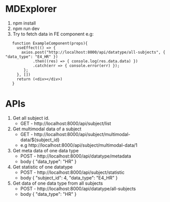 # MDExplorer
1. npm install
2. npm run dev
3. Try to fetch data in FE component
   e.g:
```
   function ExampleComponent(props){
     useEffect(() => {
       axios.post("http://localhost:8000/api/datatype/all-subjects", { "data_type": "E4_HR" })
            .then((res) => { console.log(res.data.data) })
            .catch(err => { console.error(err) });
        };
     }, [])
     return (<div></div>)
   }
```

# APIs
1. Get all subject id.
   * GET - http://localhost:8000/api/subject/list
2. Get multimodal data of a subject
   * GET - http://localhost:8000/api/subject/multimodal-data/${subject_id}
   * e.g http://localhost:8000/api/subject/multimodal-data/1
3. Get meta data of one data type
   * POST - http://localhost:8000/api/datatype/metadata
   * body { "data_type": "HR" }
4. Get statistic of one datatype
   * POST - http://localhost:8000/api/subject/statistic
   * body { "subject_id": 4, "data_type": "E4_HR" }
6. Get data of one data type from all subjects
   * POST - http://localhost:8000/api/datatype/all-subjects
   * body { "data_type": "HR" }

